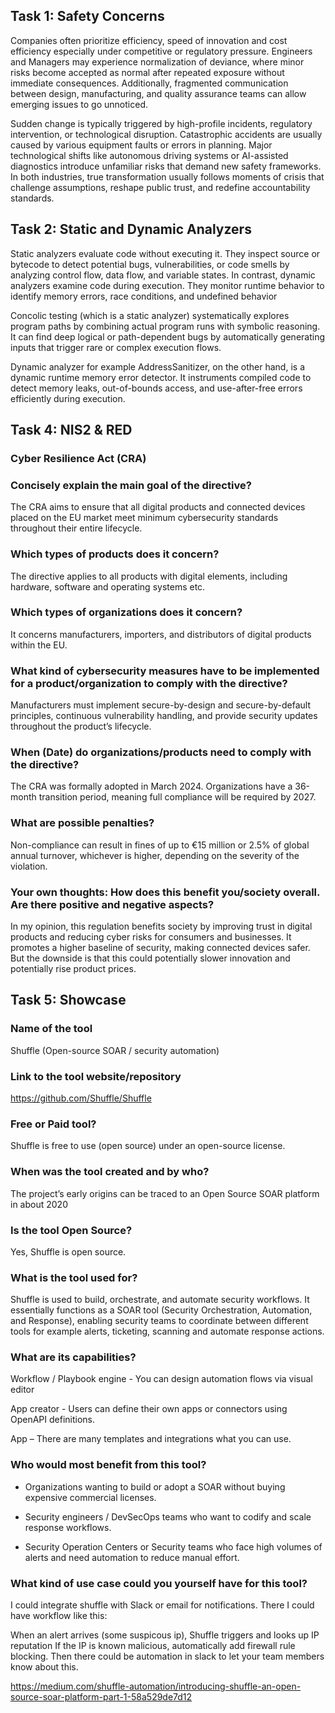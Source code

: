 ## Task 1: Safety Concerns 

Companies often prioritize efficiency, speed of innovation and cost efficiency especially under competitive or regulatory pressure. Engineers and Managers may experience normalization of deviance, where minor risks become accepted as normal after repeated exposure without immediate consequences. Additionally, fragmented communication between design, manufacturing, and quality assurance teams can allow emerging issues to go unnoticed. 

Sudden change is typically triggered by high-profile incidents, regulatory intervention, or technological disruption. Catastrophic accidents are usually caused by various equipment faults or errors in planning. Major technological shifts like autonomous driving systems or AI-assisted diagnostics introduce unfamiliar risks that demand new safety frameworks. In both industries, true transformation usually follows moments of crisis that challenge assumptions, reshape public trust, and redefine accountability standards. 


## Task 2: Static and Dynamic Analyzers 

Static analyzers evaluate code without executing it. They inspect source or bytecode to detect potential bugs, vulnerabilities, or code smells by analyzing control flow, data flow, and variable states. In contrast, dynamic analyzers examine code during execution. They monitor runtime behavior to identify memory errors, race conditions, and undefined behavior 

Concolic testing (which is a static analyzer) systematically explores program paths by combining actual program runs with symbolic reasoning. It can find deep logical or path-dependent bugs by automatically generating inputs that trigger rare or complex execution flows. 

Dynamic analyzer for example AddressSanitizer, on the other hand, is a dynamic runtime memory error detector. It instruments compiled code to detect memory leaks, out-of-bounds access, and use-after-free errors efficiently during execution. 


## Task 4: NIS2 & RED 

### Cyber Resilience Act (CRA) 


### Concisely explain the main goal of the directive?  

The CRA aims to ensure that all digital products and connected devices placed on the EU market meet minimum cybersecurity standards throughout their entire lifecycle. 

### Which types of products does it concern?  

The directive applies to all products with digital elements, including hardware, software and operating systems etc. 

### Which types of organizations does it concern?  

It concerns manufacturers, importers, and distributors of digital products within the EU. 


### What kind of cybersecurity measures have to be implemented for a product/organization to comply with the directive?  

Manufacturers must implement secure-by-design and secure-by-default principles, continuous vulnerability handling, and provide security updates throughout the product’s lifecycle. 

 
### When (Date) do organizations/products need to comply with the directive?  

The CRA was formally adopted in March 2024. Organizations have a 36-month transition period, meaning full compliance will be required by 2027. 


### What are possible penalties?  

Non-compliance can result in fines of up to €15 million or 2.5% of global annual turnover, whichever is higher, depending on the severity of the violation. 


### Your own thoughts: How does this benefit you/society overall. Are there positive and negative aspects? 

In my opinion, this regulation benefits society by improving trust in digital products and reducing cyber risks for consumers and businesses. It promotes a higher baseline of security, making connected devices safer. But the downside is that this could potentially slower innovation and potentially rise product prices. 


## Task 5: Showcase 

### Name of the tool  

Shuffle (Open-source SOAR / security automation) 

 

### Link to the tool website/repository  

https://github.com/Shuffle/Shuffle 


### Free or Paid tool? 

Shuffle is free to use (open source) under an open-source license. 

 

### When was the tool created and by who? 

The project’s early origins can be traced to  an Open Source SOAR platform in about 2020 

### Is the tool Open Source?  

Yes,  Shuffle is open source. 

### What is the tool used for?  

Shuffle is used to build, orchestrate, and automate security workflows. It essentially functions as a SOAR tool (Security Orchestration, Automation, and Response), enabling security teams to coordinate between different tools for example alerts, ticketing, scanning and automate response actions. 

 

### What are its capabilities?  

Workflow / Playbook engine -  You can design automation flows via visual editor 

App creator - Users can define their own apps or connectors using OpenAPI definitions. 

App – There are many templates and integrations what you can use. 

 

### Who would most benefit from this tool?  

- Organizations wanting to build or adopt a SOAR without buying expensive commercial licenses.   

- Security engineers / DevSecOps teams who want to codify and scale response workflows. 

- Security Operation Centers or Security teams who face high volumes of alerts and need automation to reduce manual effort. 

### What kind of use case could you yourself have for this tool? 

I could integrate shuffle with Slack or email for notifications. There I could have workflow like this:  

When an alert arrives (some suspicous ip), Shuffle triggers and looks up IP reputation  If the IP is known malicious, automatically add firewall rule blocking. Then there could be automation in slack to let your team members know about this. 

https://medium.com/shuffle-automation/introducing-shuffle-an-open-source-soar-platform-part-1-58a529de7d12  


